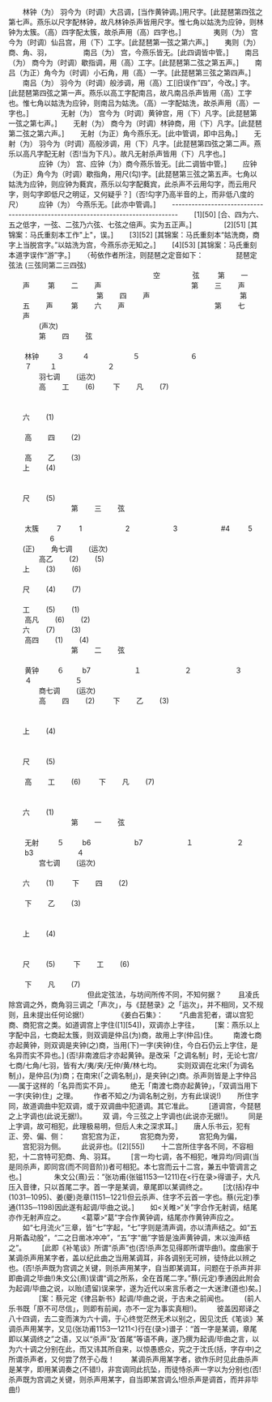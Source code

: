 <!-- { "loadSidebar": true } -->
　　林钟（为）  羽今为（时调）大吕调，[当作黄钟调。]用尺字。[此琵琶第四弦之第七声。燕乐以尺字配林钟，故凡林钟杀声皆用尺字。惟七角以姑洗为应钟，则林钟为太簇。（高）四字配太簇，故杀声用（高）四字也。]
　　 
　　夷则（为）  宫今为（时调）仙吕宫，用（下）工字。[此琵琶第一弦之第六声。]
　　夷则（为）  商、角、羽，
　　 
　　南吕（为）  宫，今燕乐皆无。[此四调皆中管。]
　　南吕（为）  商今为（时调）歇指调，用（高）工字。[此琵琶第二弦之第五声。]
　　南吕（为正）角今为（时调）小石角，用（高）一字。[此琵琶第三弦之第四声。]
　　南吕（为）  羽今为（时调）般涉调，用（高）工[旧误作”四”，今改。] 字。[此琵琶第四弦之第一声。燕乐以高工字配南吕，故凡南吕杀声皆用（高）工字也。惟七角以姑洗为应钟，则南吕为姑洗。（高）一字配姑洗，故杀声用（高）一字也。]
　　 
　　无射（为）  宫今为（时调）黄钟宫，用（下）凡字。[此琵琶第一弦之第七声。]
　　无射（为）  商今为（时调）林钟商，用（下）凡字。[此琵琶第二弦之第六声。]
　　无射（为正）角今燕乐无。[此中管调，即中吕角。]
　　无射（为）  羽今为（时调）高般涉调，用（下）凡字。[此琵琶第四弦之第二声。燕乐以高凡字配无射（否!当为下凡）。故凡无射杀声皆用（下）凡字也。]
　　 
　　应钟（为）  宫、应钟（为）商今燕乐皆无。[此二调皆中管。]
　　应钟（为正）角今为（时调）歇指角，用尺(勾)字。[此琵琶第三弦之第五声。七角以姑洗为应钟，则应钟为蕤宾，燕乐以勾字配蕤宾，此杀声不云用勾字，而云用尺字，则勾字即低尺之明证，又何疑乎？]（否!勾字乃高半音的上，而非低八度的尺）
　　应钟（为）  今燕乐无。[此亦中管调。]
　　--------------------------------------------------------------------------------
　　[1][50] [合、四为六、五之低字，一弦、二弦乃六弦、七弦之倍声。实为五正声。]
　　 
　　[2][51] [其锦案：马氏重刻本工作"上"，误。]
　　[3][52] [其锦案：马氏重刻本“姑洗商，商字上当脱宫字。”以姑洗为宫，今燕乐亦无知之。]
　　[4][53] [其锦案：马氏重刻本道字误作“游”字。]
　　（茍依作者所注，则琵琶之定音如下：
　　 
　　琵琶定弦法     (三弦同第二三四弦)
　　  
　　 
　　　　　
　　　　　
　　　　　
　　 空
　　 
　　弦
　　 第
　　一
　　声
　　 第
　　二
　　声
　　 　
　　　
　　　
　　 第
　　三
　　声
　　 　
　　　
　　　
　　 第
　　四
　　声
　　 　
　　　
　　　
　　 第
　　五
　　声
　　 第
　　六
　　声
　　 　
　　　
　　　
　　 第
　　七
　　声
　　  
　　 
　　(声次)
　　  
　　 
　　第
　　四
　　弦
　　      
　　      
　　 林钟
　　 ３
　　 ４
　　 　
　　 ５　
　　 　
　　 ６　
　　  
　　 ７
　　 １　
　　 　
　　 ２　
　　  
　　 
　　羽七调
　　(运次)
　　  
　　 
　　高
　　工
　　(6)
　　 下
　　凡
　　(7)
　　   
　　  
　　   
　　六
　　(1)
　　   
　　  
　　 高
　　四
　　(2)
　　   
　　  
　　 高
　　乙
　　(3)
　　   
　　上
　　(4)
　　   
　　  
　　   
　　尺
　　(5)
　　  
　　 
　　 
　　 
　　第
　　三
　　弦
　　      
　　      
　　 太簇
　　 7
　　 1
　　 　
　　 2
　　 　
　　 3
　　 　
　　 #4
　　 5
　　 　
　　 6
　　  
　　(正)
　　角七调
　　(运次)
　　  
　　 
　　高乙
　　(2)
　　(5)
　　  
　　上
　　(3)
　　(6)
　　  
　　  
　　尺
　　(4)
　　(7)
　　  
　　  
　　工
　　(5)
　　(1)
　　  
　　 高凡
　　(6)
　　(2)
　　  
　　六
　　(7)
　　(3)
　　  
　　 高四
　　(1)
　　(4)
　　  
　　 
　　 
　　 
　　第
　　二
　　弦
　　      
　　      
　　 黄钟
　　 ６
　　 b7
　　 　
　　 １
　　 　
　　 ２
　　 　
　　 ３
　　 ４
　　 　
　　 ５
　　  
　　 
　　商七调
　　(运次)
　　  
　　 
　　高
　　四
　　(2)
　　 下
　　乙
　　(3)
　　   
　　  
　　   
　　上
　　(4)
　　   
　　  
　　   
　　尺
　　(5)
　　   
　　  
　　 高
　　工
　　(6)
　　 下
　　凡
　　(7)
　　   
　　  
　　   
　　六
　　(1)
　　  
　　 
　　 
　　 
　　第
　　一
　　弦
　　      
　　      
　　 无射
　　 ５
　　 b6
　　 　
　　 b7
　　 　
　　 １
　　 　
　　 ２
　　 b3
　　 　
　　 ４
　　  
　　 
　　宫七调
　　(运次)
　　  
　　 
　　  
　　六
　　(1)
　　 下
　　四
　　(2)
　　   
　　  
　　 下
　　乙
　　(3)
　　   
　　  
　　   
　　上
　　(4)
　　   
　　  
　　   
　　尺
　　(5)
　　 下
　　工
　　(6)
　　   
　　  
　　 下
　　凡
　　(7)
　　  
　　 
　　 
　　 
　　 
　　但此定弦法，与坊间所传不同，不知何据？
　　且凌氏除宫调之外，商角羽三调之「声次」，与《琵琶录》之「运次」，并不相同，又不规则，且未提出任何论据!）
　　 
　　《姜白石集》：
　　“凡曲言犯者，谓以宫犯商、商犯宫之类。如道调宫上字住([1][54])，双调亦上字往，
　　[案：燕乐以上字配中吕，七商起太簇，则双调是仲吕(为)商，故用上字(仲吕)住。
　　南渡七商亦起黄钟，则双调是夹钟(之)商，当用(下)一字(夹钟)住，今白石仍云上字住，是名异而实不异也。] (否!非南渡后才亦起黄钟。是改采「之调名制」时，无论七宫/七商/七角/七羽，皆有大/夷/夹/无仲/黄/林七均。
　　实则双调在北宋(「为调名制」)，是仲吕(为)商；在南宋(「之调名制」)，是夹钟(之)商。杀声则皆是上字仲吕──属于这样的「名异而实不异」。
　　绝无「南渡七商亦起黄钟」，「双调当用下一字(夹钟)住」之理。
　　作者不知之/为调名制之别，方有此误说!)
　　所住字同，故道调曲中犯双调，或于双调曲中犯道调。其它准此。
　　[道调宫，今琵琶之上字调也(此说无据!)。
　　双   调，今三弦之上字调也(此说亦无据!)。
　　同是上字调，故可相犯，此理极易明，但后人未之深求耳。]
　　唐人乐书云，犯有正、旁、偏、侧：
　　宫犯宫为正，
　　宫犯商为旁，
　　宫犯角为偏，
　　宫犯羽为侧。
　　此说非也。([2][55])
　　十二宫所住字各不同，不容相犯，十二宫特可犯商、角、羽耳。
　　[言一均七调，各不相犯，唯异均/同调(当是同杀声，即同宫(而不同音阶))者可相犯。本七宫而云十二宫，兼五中管调言之也。]
　　 
　　朱文公(熹)云：”张功甫(张镃1153—1211)在<行在录>得谱子，大凡压入音律，只以首尾二字。首一字是某调，章尾即以某调终之。
　　[沈(括)存中(1031─1095)、姜(夔)尧章(1151─1221)但云杀声、住字不云首一字也。蔡(元定)季通(1135─1198)因此遂有起调/毕曲之说。]
　　如<关睢>“关”字合作无射调，结尾亦作无射声应之。
　　<葛覃>“葛”字合作黄钟调，结尾亦作黄钟声应之。
　　如“七月流火”三章，皆“七”字起，“七”字则是清声调，亦以清声结之。如“五月斯螽动股”，“二之日凿冰冲冲”，“五”字“凿”字皆是浊声黄钟调，末以浊声结之”。
　　[此即《补笔谈》所谓“杀声”也(否!杀声怎见得即所谓毕曲!)。度曲家于某调杀声用某字者，盖以纪此曲之当用某调耳，非各调别无可辨，徒恃此以辨之也。(否!杀声既为宫调之关键，则杀声用某字，自当即某调耳，问题在于杀声并非即曲调之毕曲!)朱文公(熹)误谓“调之所系，全在首尾二字。”蔡(元定)季通因此附会为起调/毕曲之说，以贻(遗留)误来学，遂为近代以来言乐者之一大迷津(道也)矣。]
　　 
　　[案：蔡元定《律吕新书》起调/毕曲之说，于古未之前闻也。
　　(前人乐书既「原不可尽信」，则即有前闻，亦不一定为事实真相!)。
　　彼盖因郑译之八十四调，去二变而演为六十调，于心终觉茫然无术以别之，因见沈氏《笔谈》某调杀声用某字，又见(张功甫1153—1211<)行在(录>)谱子：“首一字是某调，章尾即以某调终之”之语，又以“杀声”及‘首尾”等语不典，遂乃撰为起调/毕曲之言，以为六十调之分别在此，而又讳其所自来，以惊愚惑众，究之于沈氏(括，字存中)之所谓杀声者，又何尝了然于心哉！
　　某调杀声用某字者，欲作乐时见此曲杀声是某字，即用某调奏之(不错!)，非宫调同此抗坠，而徒恃杀声一字以为分别也(否!杀声既为宫调之关键，则杀声用某字，自当即某宫调么!但杀声是调首，而并非毕曲!)

